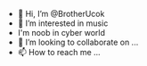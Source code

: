 - 👋 Hi, I’m @BrotherUcok
- 👀 I’m interested in music
- I'm noob in cyber world
- 💞️ I’m looking to collaborate on ...
- 📫 How to reach me ...

<!---
BrotherUcok/BrotherUcok is a ✨ special ✨ repository because its `README.md` (this file) appears on your GitHub profile.
You can click the Preview link to take a look at your changes.
--->
